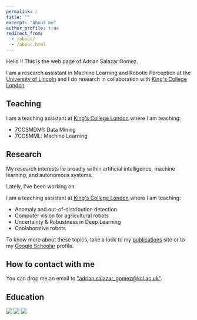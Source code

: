 ```yaml
---
permalink: /
title: ""
excerpt: "About me"
author_profile: true
redirect_from: 
  - /about/
  - /about.html
---
```


<div class="text-justify">

<p>Hello !! This is the web page of Adrian Salazar Gomez.</p>

<p>I am a research assistant in Machine Learning and Robotic Perception at the  <a href="https://www.lincoln.ac.uk/home/">University of Lincoln</a>  and I do research in collaboration with <a href="https://www.kcl.ac.uk/">King's College London</a> </p>

<h2> Teaching </h2>

<p>I am a teaching assistant at <a href="https://www.kcl.ac.uk/">King's College London</a> where I am teaching:</p> 

 <ul>
  <li>7CCSMDM1: Data Mining </li>
  <li>7CCSMML: Machine Learning</li>
</ul> 

</div>


<h2> Research </h2>

<div class="text-justify">

<p>My research interests lie broadly within artificial intelligence, machine learning, and autonomous systems.</p>

<p>Lately, I've been working on:</p>

<p>I am a teaching assistant at <a href="https://www.kcl.ac.uk/">King's College London</a> where I am teaching:</p> 

<ul>
  <li>Anomaly and out-of-distribution detection </li>
  <li>Computer vision for agricultural robots</li>
  <li>Uncertainty & Robustness in Deep Learning</li>
  <li>Coolaborative robots</li>
</ul> 

<p>To know more about these topics, take a look to my <a href="https://adrianxsalazar.github.io/publications/">publications</a> site or to my <a href="https://scholar.google.com/citations?user=xC3keU4AAAAJ&hl=en">Google Schoolar</a> profile. </p>

</div>


<div class="text-justify">

<h2> How to contact with me </h2>

<p>You can drop me an email to <a href="adrian.salazar_gomez@kcl.ac.uk">"adrian.salazar_gomez@kcl.ac.uk"</a>. </p>

</div>
  

<div class="text-justify">

<h2> Education </h2>

<div class="align-center">

<div class="row">
	<img class="img-circle" src="https://adrianxsalazar.github.io/images/west_florida_logo.png">
	<img class="img-circle" src="https://adrianxsalazar.github.io/images/Edinburgh_logo.png">
	<img class="img-circle" src="https://adrianxsalazar.github.io/images/King's_College_London_logo.png">
</div>

</div>


